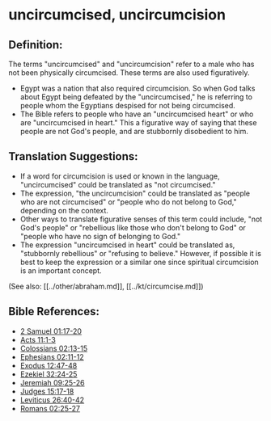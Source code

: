 # uncircumcised, uncircumcision #

## Definition: ##

The terms "uncircumcised" and "uncircumcision" refer to a male who has not been physically circumcised. These terms are also used figuratively.

* Egypt was a nation that also required circumcision. So when God talks about Egypt being defeated by the "uncircumcised," he is referring to people whom the Egyptians despised for not being circumcised.
* The Bible refers to people who have an "uncircumcised heart" or who are "uncircumcised in heart." This a figurative way of saying that these people are not God's people, and are stubbornly disobedient to him.

## Translation Suggestions: ##

* If a word for circumcision is used or known in the language, "uncircumcised" could be translated as "not circumcised."
* The expression, "the uncircumcision" could be translated as "people who are not circumcised" or "people who do not belong to God," depending on the context.
* Other ways to translate figurative senses of this term could include, "not God's people" or "rebellious like those who don't belong to God" or "people who have no sign of belonging to God."
* The expression "uncircumcised in heart" could be translated as, "stubbornly rebellious" or "refusing to believe." However, if possible it is best to keep the expression or a similar one since spiritual circumcision is an important concept.

(See also: [[../other/abraham.md]], [[../kt/circumcise.md]])

## Bible References: ##

* [2 Samuel 01:17-20](en/tn/2sa/help/01/17)
* [Acts 11:1-3](en/tn/act/help/11/01)
* [Colossians 02:13-15](en/tn/col/help/02/13)
* [Ephesians 02:11-12](en/tn/eph/help/02/11)
* [Exodus 12:47-48](en/tn/exo/help/12/47)
* [Ezekiel 32:24-25](en/tn/ezk/help/32/24)
* [Jeremiah 09:25-26](en/tn/jer/help/09/25)
* [Judges 15:17-18](en/tn/jdg/help/15/17)
* [Leviticus 26:40-42](en/tn/lev/help/26/40)
* [Romans 02:25-27](en/tn/rom/help/02/25)